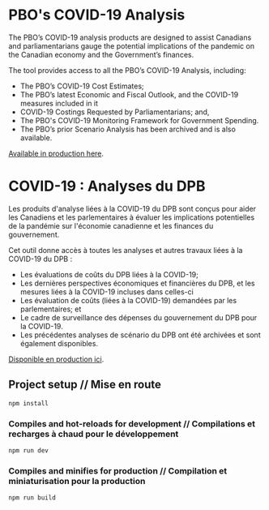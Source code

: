 # PBO's COVID-19 Analysis
The PBO’s COVID-19 analysis products are designed to assist Canadians and parliamentarians gauge the potential implications of the pandemic on the Canadian economy and the Government’s finances.

The tool provides access to all the PBO’s COVID-19 Analysis, including:

- The PBO’s COVID-19 Cost Estimates;
- The PBO’s latest Economic and Fiscal Outlook, and the COVID-19 measures included in it
- COVID-19 Costings Requested by Parliamentarians; and,
- The PBO's COVID-19 Monitoring Framework for Government Spending.
- The PBO’s prior Scenario Analysis has been archived and is also available.

[Available in production here](https://www.pbo-dpb.gc.ca/en/covid-19).


# COVID-19 : Analyses du DPB
Les produits d'analyse liées à la COVID-19 du DPB sont conçus pour aider les Canadiens et les parlementaires à évaluer les implications potentielles de la pandémie sur l'économie canadienne et les finances du gouvernement.

Cet outil donne accès à toutes les analyses et autres travaux liées à la COVID-19 du DPB :

- Les évaluations de coûts du DPB liées à la COVID-19;
- Les dernières perspectives économiques et financières du DPB, et les mesures liées à la COVID-19 incluses dans celles-ci
- Les évaluation de coûts (liées à la COVID-19) demandées par les parlementaires; et
- Le cadre de surveillance des dépenses du gouvernement du DPB pour la COVID-19.
- Les précédentes analyses de scénario du DPB ont été archivées et sont également disponibles.

[Disponible en production  ici](https://www.pbo-dpb.gc.ca/fr/covid-19).


## Project setup // Mise en route
```
npm install
```

### Compiles and hot-reloads for development // Compilations et recharges à chaud pour le développement
```
npm run dev
```

### Compiles and minifies for production // Compilation et miniaturisation pour la production
```
npm run build
```